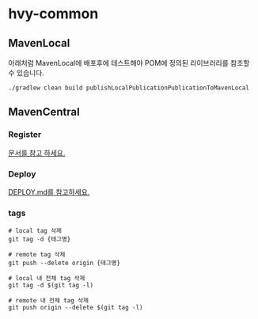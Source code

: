 # hvy-common

## MavenLocal
아래처럼 MavenLocal에 배포후에 테스트해야 POM에 정의된 라이브러리를 참조할 수 있습니다.
```shell
./gradlew clean build publishLocalPublicationPublicationToMavenLocal
```


## MavenCentral
### Register
[문서를 참고 하세요.](https://central.sonatype.org/publish/publish-guide/)

### Deploy
[DEPLOY.md를 참고하세요.](docs/DEPLOY.md)


### tags
```shell
# local tag 삭제
git tag -d {태그명}

# remote tag 삭제
git push --delete origin {태그명}

# local 내 전체 tag 삭제
git tag -d $(git tag -l)

# remote 내 전체 tag 삭제
git push origin --delete $(git tag -l)
```